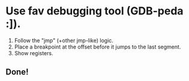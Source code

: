 # Use fav debugging tool (GDB-peda :]). 
1. Follow the "jmp" (+other jmp-like) logic.
2. Place a breakpoint at the offset before it jumps to the last segment.
3. Show registers.

## Done!

